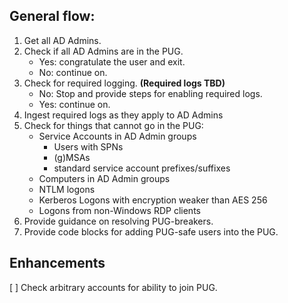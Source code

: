## General flow:

1. Get all AD Admins.
2. Check if all AD Admins are in the PUG.
    - Yes: congratulate the user and exit.
    - No: continue on.
3. Check for required logging. **(Required logs TBD)**
    - No: Stop and provide steps for enabling required logs.
    - Yes: continue on.
4. Ingest required logs as they apply to AD Admins
5. Check for things that cannot go in the PUG:
    - Service Accounts in AD Admin groups
        - Users with SPNs
        - (g)MSAs
        - standard service account prefixes/suffixes
    - Computers in AD Admin groups
    - NTLM logons
    - Kerberos Logons with encryption weaker than AES 256
    - Logons from non-Windows RDP clients
6. Provide guidance on resolving PUG-breakers.
7. Provide code blocks for adding PUG-safe users into the PUG.

## Enhancements

[ ] Check arbitrary accounts for ability to join PUG.